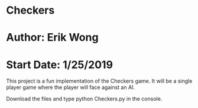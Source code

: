 # Checkers

# Author:      Erik Wong
# Start Date:  1/25/2019

This project is a fun implementation of the Checkers game. 
It will be a single player game where the player will face against an AI.

Download the files and type python Checkers.py in the console.
